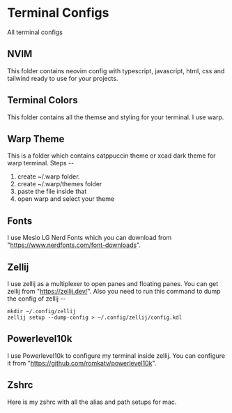 # Terminal Configs
All terminal configs


## NVIM 
This folder contains neovim config with typescript, javascript, html, css and tailwind ready to use for your projects.

## Terminal Colors
This folder contains all the themse and styling for your terminal. I use warp.

## Warp Theme
This is a folder which contains catppuccin theme or xcad dark theme for warp terminal.
Steps -- 
  1. create ~/.warp folder.
  2. create ~/.warp/themes folder
  3. paste the file inside that
  4. open warp and select your theme

## Fonts
I use Meslo LG Nerd Fonts which you can download from "https://www.nerdfonts.com/font-downloads".

## Zellij
I use zellij as a multiplexer to open panes and floating panes. You can get zellij from "https://zellij.dev/".
Also you need to run this command to dump the config of zellij -- 
```
mkdir ~/.config/zellij
zellij setup --dump-config > ~/.config/zellij/config.kdl
```

## Powerlevel10k
I use Powerlevel10k to configure my terminal inside zellij. You can configure it from "https://github.com/romkatv/powerlevel10k".

## Zshrc 
Here is my zshrc with all the alias and path setups for mac.
